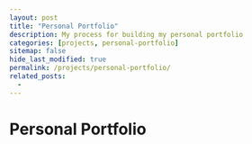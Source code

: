 ```yaml
---
layout: post
title: "Personal Portfolio"
description: My process for building my personal portfolio
categories: [projects, personal-portfolio]
sitemap: false
hide_last_modified: true
permalink: /projects/personal-portfolio/
related_posts:
  - 
---
```


# Personal Portfolio
